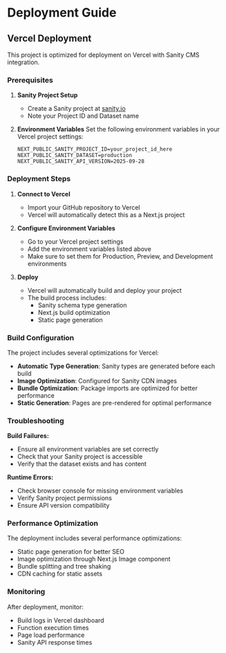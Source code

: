 # Deployment Guide

## Vercel Deployment

This project is optimized for deployment on Vercel with Sanity CMS integration.

### Prerequisites

1. **Sanity Project Setup**
   - Create a Sanity project at [sanity.io](https://sanity.io)
   - Note your Project ID and Dataset name

2. **Environment Variables**
   Set the following environment variables in your Vercel project settings:

   ```
   NEXT_PUBLIC_SANITY_PROJECT_ID=your_project_id_here
   NEXT_PUBLIC_SANITY_DATASET=production
   NEXT_PUBLIC_SANITY_API_VERSION=2025-09-28
   ```

### Deployment Steps

1. **Connect to Vercel**
   - Import your GitHub repository to Vercel
   - Vercel will automatically detect this as a Next.js project

2. **Configure Environment Variables**
   - Go to your Vercel project settings
   - Add the environment variables listed above
   - Make sure to set them for Production, Preview, and Development environments

3. **Deploy**
   - Vercel will automatically build and deploy your project
   - The build process includes:
     - Sanity schema type generation
     - Next.js build optimization
     - Static page generation

### Build Configuration

The project includes several optimizations for Vercel:

- **Automatic Type Generation**: Sanity types are generated before each build
- **Image Optimization**: Configured for Sanity CDN images
- **Bundle Optimization**: Package imports are optimized for better performance
- **Static Generation**: Pages are pre-rendered for optimal performance

### Troubleshooting

**Build Failures:**
- Ensure all environment variables are set correctly
- Check that your Sanity project is accessible
- Verify that the dataset exists and has content

**Runtime Errors:**
- Check browser console for missing environment variables
- Verify Sanity project permissions
- Ensure API version compatibility

### Performance Optimization

The deployment includes several performance optimizations:

- Static page generation for better SEO
- Image optimization through Next.js Image component
- Bundle splitting and tree shaking
- CDN caching for static assets

### Monitoring

After deployment, monitor:

- Build logs in Vercel dashboard
- Function execution times
- Page load performance
- Sanity API response times
